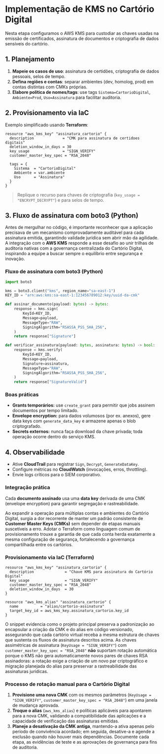 # Implementação de KMS no Cartório Digital

Nesta etapa configuramos o AWS KMS para custodiar as chaves usadas na emissão de certificados, assinatura de documentos e criptografia de dados sensíveis do cartório.

## 1. Planejamento

1. **Mapeie os casos de uso**: assinatura de certidões, criptografia de dados pessoais, selos de tempo.
2. **Defina regiões e contas**: separar ambientes (dev, homolog, prod) em contas distintas com CMKs próprias.
3. **Elabore política de nomes/tags**: use tags `Sistema=CartorioDigital`, `Ambiente=Prod`, `Uso=Assinatura` para facilitar auditoria.

## 2. Provisionamento via IaC

Exemplo simplificado usando **Terraform**:

```hcl
resource "aws_kms_key" "assinatura_cartorio" {
  description             = "CMK para assinatura de certidoes digitais"
  deletion_window_in_days = 30
  key_usage               = "SIGN_VERIFY"
  customer_master_key_spec = "RSA_2048"

  tags = {
    Sistema  = "CartorioDigital"
    Ambiente = var.ambiente
    Uso      = "Assinatura"
  }
}
```

> Replique o recurso para chaves de criptografia (`key_usage = "ENCRYPT_DECRYPT"`) e para selos de tempo.

## 3. Fluxo de assinatura com boto3 (Python)

Antes de mergulhar no código, é importante reconhecer que a aplicação precisava de um mecanismo comprovadamente auditável para cada assinatura emitida, garantindo validade jurídica sem abrir mão da agilidade. A integração com o **AWS KMS** responde a esse desafio ao unir trilhas de auditoria nativas com a governança centralizada do Cartório Digital, inspirando a equipe a buscar sempre o equilíbrio entre segurança e inovação.

### Fluxo de assinatura com boto3 (Python)
```python
import boto3

kms = boto3.client("kms", region_name="sa-east-1")
KEY_ID = "arn:aws:kms:sa-east-1:123456789012:key/uuid-da-cmk"

def assinar_documento(payload: bytes) -> bytes:
    response = kms.sign(
        KeyId=KEY_ID,
        Message=payload,
        MessageType="RAW",
        SigningAlgorithm="RSASSA_PSS_SHA_256",
    )
    return response["Signature"]

def verificar_assinatura(payload: bytes, assinatura: bytes) -> bool:
    response = kms.verify(
        KeyId=KEY_ID,
        Message=payload,
        Signature=assinatura,
        MessageType="RAW",
        SigningAlgorithm="RSASSA_PSS_SHA_256",
    )
    return response["SignatureValid"]
```

### Boas práticas

- **Grants temporários:** use `create_grant` para permitir que jobs assinem documentos por tempo limitado.
- **Envelope encryption:** para dados volumosos (por ex. anexos), gere data keys com `generate_data_key` e armazene apenas o blob criptografado.
- **Secrets externos:** nunca faça download da chave privada; toda operação ocorre dentro do serviço KMS.

## 4. Observabilidade

- Ative **CloudTrail** para registrar `Sign`, `Decrypt`, `GenerateDataKey`.
- Configure métricas no **CloudWatch** (invocações, erros, throttling).
- Envie logs críticos para o SIEM corporativo.
### Integração prática
Cada **documento assinado** usa uma **data key** derivada de uma CMK (envelope encryption)
para garantir segregação e rastreabilidade.

Ao expandir a operação para múltiplas contas e ambientes do Cartório Digital, surgia a dor recorrente de manter um padrão consistente de **Customer Master Keys (CMKs)** sem depender de etapas manuais suscetíveis a erro. Adotar o Terraform como linguagem comum de provisionamento trouxe a garantia de que cada conta herda exatamente a mesma configuração de segurança, fortalecendo a governança compartilhada entre os cartórios.

### Provisionamento via IaC (Terraform)
```hcl
resource "aws_kms_key" "assinatura_cartorio" {
  description              = "Chave KMS para assinatura do Cartório Digital"
  key_usage                = "SIGN_VERIFY"
  customer_master_key_spec = "RSA_2048"
  deletion_window_in_days  = 30
}

resource "aws_kms_alias" "assinatura_cartorio" {
  name          = "alias/cartorio-assinatura"
  target_key_id = aws_kms_key.assinatura_cartorio.key_id
}
```
O snippet evidencia como o projeto principal preserva a padronização ao encapsular a criação da CMK e do alias em código versionado, assegurando que cada cartório virtual receba a mesma estrutura de chaves que sustenta os fluxos de assinatura descritos acima.
As chaves assimétricas de assinatura (`KeyUsage = "SIGN_VERIFY"`) com `customer_master_key_spec = "RSA_2048"` **não** suportam rotação automática porque o KMS não gera automaticamente novos pares de chaves RSA assinadoras: a rotação exige a criação de um novo par criptográfico e migração planejada do alias para preservar a rastreabilidade das assinaturas jurídicas.

### Processo de rotação manual para o Cartório Digital

1. **Provisione uma nova CMK** com os mesmos parâmetros (`KeyUsage = "SIGN_VERIFY"`, `customer_master_key_spec = "RSA_2048"`) em uma janela de mudança aprovada.
2. **Troque o alias** (`aws_kms_alias`) e políticas aplicáveis para apontarem para a nova CMK, validando a compatibilidade das aplicações e a capacidade de verificação das assinaturas emitidas.
3. **Planeje a desativação da CMK antiga**, mantendo-a ativa apenas pelo período de convivência acordado; em seguida, desative-a e agende a exclusão quando não houver mais dependências. Documente cada etapa, as evidências de teste e as aprovações de governança para fins de auditoria.
